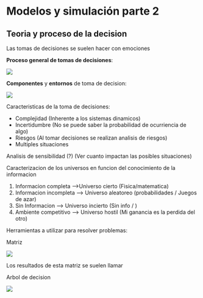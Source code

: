 # Modelos y simulación parte 2

## Teoria y proceso de la decision

Las tomas de decisiones se suelen hacer con emociones

**Proceso general de tomas de decisiones**:

![](./img/parte_2/p_toma_des.png)

**Componentes** y **entornos** de toma de decision:

![](./img/parte_2/comp_tom_des.png)

Caracteristicas de la toma de decisiones:

* Complejidad (Inherente a los sistemas dinamicos)
* Incertidumbre (No se puede saber la probabilidad de ocurriencia de algo)
* Riesgos (Al tomar decisiones se realizan analisis de riesgos)
* Multiples situaciones

Analisis de sensibilidad (?) (Ver cuanto impactan las posibles situaciones)


Caracterizacion de los universos en funcion del conocimiento de la informacion

1. Informacion completa -->Universo cierto (Fisica/matematica)
2. Informacion incompleta --> Universo aleatoreo (probabilidades / Juegos de azar)
3. Sin Informacion --> Universo incierto (Sin info / )
3. Ambiente competitivo --> Universo hostil (Mi ganancia es la perdida del otro) 

Herramientas a utilizar para resolver problemas:

Matriz

![](./img/parte_2/matriz.png)

Los resultados de esta matriz se suelen llamar

Arbol de decision

![](./img/parte_2/arboles.png)

